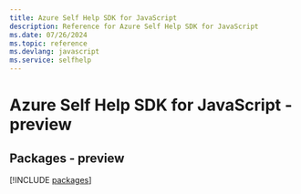 ```yaml
---
title: Azure Self Help SDK for JavaScript
description: Reference for Azure Self Help SDK for JavaScript
ms.date: 07/26/2024
ms.topic: reference
ms.devlang: javascript
ms.service: selfhelp
---
```

# Azure Self Help SDK for JavaScript - preview
## Packages - preview
[!INCLUDE [packages](self-help-index.md)]